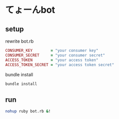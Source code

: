 # てょーんbot

## setup

rewrite bot.rb

```ruby
CONSUMER_KEY        = "your consumer key"
CONSUMER_SECRET     = "your consumer secret"
ACCESS_TOKEN        = "your access token"
ACCESS_TOKEN_SECRET = "your access token secret"
```

bundle install

```sh
bundle install
```

## run

```sh
nohup ruby bot.rb &!
```

